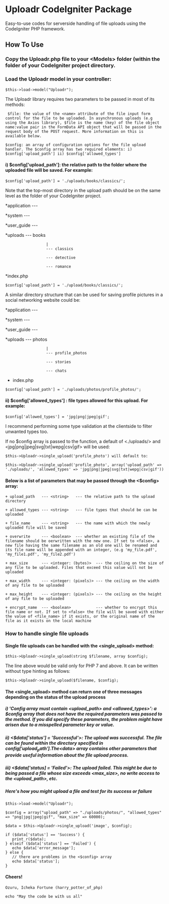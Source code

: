 # Uploadr CodeIgniter Package
Easy-to-use codes for serverside handling of file uploads using the CodeIgniter PHP framework.
## How To Use
### Copy the Uploadr.php file to your <Models<Models>> folder (within the <application> folder of your CodeIgniter project directory.
  
### Load the Uploadr model in your controller:

``` $this->load->model("Uploadr"); ```

The Uploadr library requires two parameters to be passed in most of its methods:

``` $file: the value of the <name> attribute of the file input form control for the file to be uploaded. In asynchronous uploads (e.g using the Axios library), $file is the name (key) of the file object name:value pair in the FormData API object that will be passed in the request body of the POST request. More information on this is available below.```

``` $config: an array of configuration options for the file upload handler. The $config array has two required elements: i) $config['upload_path'] ii) $config['allowed_types'] ```

#### i) $config['upload_path']: the relative path to the folder where the uploaded file will be saved. For example:

``` $config['upload_path'] = './uploads/books/classics/'; ```

Note that the top-most directory in the upload path should be on the same level as the <application> folder of your CodeIgniter project.

*application --- 

*system      ---

*user_guide  ---

*uploads     ---  books
                      
                      |
                      --- classics 
                      
                      --- detective
                      
                      --- romance
                      
*index.php

``` $config['upload_path'] = './upload/books/classics/'; ```

A similar directory structure that can be used for saving profile pictures in a social networking website could be:

*application --- 

*system      ---

*user_guide  ---

*uploads     ---  photos
                      
                      |    
                      --- profile_photos
                      
                      --- stories
                      
                      --- chats 
                      
* index.php

``` $config['upload_path'] = './uploads/photos/profile_photos/'; ```

#### ii) $config['allowed_types'] : file types allowed for this upload. For example:

``` $config['allowed_types'] = 'jpg|png|jpeg|gif'; ```

I recommend performing some type validation at the clientside to filter unwanted types too.

If no $config array is passed to the function, a default of <./uploads/> and <jpg|png|jpeg|svg|txt|wepg|csv|gif> will be used:

``` $this->Uploadr->single_upload('profile_photo') will default to: ```

``` $this->Uploadr->single_upload('profile_photo', array('upload_path' => './uploads/', 'allowed_types' => 'jpg|png|jpeg|svg|txt|wepg|csv|gif')) ```

#### Below is a list of parameters that may be passed through the <$config> array: 

``` + upload_path   --- <string>   --- the relative path to the upload directory ```
  
``` + allowed_types --- <string>   --- file types that should be can be uploaded ```
  
``` + file_name     --- <string>   --- the name with which the newly uploaded file will be saved ```
  
``` + overwrite     --- <boolean>  --- whether an existing file of the filename should be oerwritten with the new one. If set to <false>, a new file having the same filename as an old one will be renamed and its file name will be appended with an integer, (e.g 'my_file.pdf', 'my_file1.pdf', 'my_file2.pdf') ```
  
``` + max_size      --- <integer: (bytes)>  --- the ceiling on the size of any file to be uploaded. Files that exceed this value will not be uploaded ```

``` + max_width     --- <integer: (pixels)> --- the ceiling on the width of any file to be uploaded ```

``` + max_height    --- <integer: (pixels)> --- the ceiling on the height of any file to be uploaded ```

``` + encrypt_name  --- <boolean>           --- whether to encrypt this file name or not. If set to <false> the file will be saved with either the value of <file_name> if it exists, or the original name of the file as it exists on the local machine ```

### How to handle single file uploads 

#### Single file uploads can be handled with the <single_upload> method:

``` $this->Uploadr->single_upload(string $filename, array $config); ```

The line above would be valid only for PHP 7 and above. It can be written without type hinting as follows:

``` $this->Uploadr->single_upload($filename, $config); ```

#### The <single_upload> method can return one of three messages depending on the status of the upload process 

##### i) 'Config array must contain <upload_path> and <allowed_types>': a $config array that does not have the required parameters was passed to the method. If you did specify these parameters, the problem might have arisen due to a misspelled parameter key or value.

##### ii) <$data['status'] = 'Successful'>: The upload was successful. The file can be found within the directory specified in $config['upload_path']. The <$data> array contains other parameters that provide useful information about the file upload process.

##### iii) <$data['status] = 'Failed'>: The upload failed. This might be due to being passed a file whose size exceeds <max_size>, no write access to the <upload_path>, etc. 

##### Here's how you might upload a file and test for its success or failure

``` $this->load->model("Uploadr"); ```

``` $config = array("upload_path" => "./uploads/photos/", "allowed_types" => "png|jpg|jpeg|gif", "max_size" => 60000); ```

``` $data = $this->Uploadr->single_upload('image', $config); ```

``` 
if ($data['status'] == 'Success') {
   print_r($data);
} elseif ($data['status'] == 'Failed') {
   echo $data['error_message'];
} else {
   // there are problems in the <$config> array 
   echo $data['status'];
}
```


#### Cheers!
``` Ozuru, Icheka Fortune (harry_potter_of_php) ```

``` echo "May the code be with us all" ```
